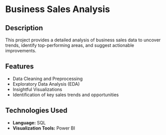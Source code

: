 # Business Sales Analysis  

## Description  
This project provides a detailed analysis of business sales data to uncover trends, identify top-performing areas, and suggest actionable improvements.  

## Features  
- Data Cleaning and Preprocessing  
- Exploratory Data Analysis (EDA)  
- Insightful Visualizations  
- Identification of key sales trends and opportunities  

## Technologies Used  
- **Language:** SQL  
- **Visualization Tools:** Power BI 
